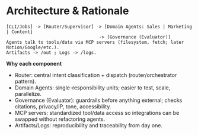 # Architecture & Rationale

```
[CLI/Jobs] -> [Router/Supervisor] -> [Domain Agents: Sales | Marketing | Content]
                                   -> [Governance (Evaluator)]
Agents talk to tools/data via MCP servers (filesystem, fetch; later Notion/Google/etc.).
Artifacts -> /out ; Logs -> /logs.
```

**Why each component**
- Router: central intent classification + dispatch (router/orchestrator pattern).
- Domain Agents: single-responsibility units; easier to test, scale, parallelize.
- Governance (Evaluator): guardrails before anything external; checks citations, privacy/IP, tone, accessibility.
- MCP servers: standardized tool/data access so integrations can be swapped without refactoring agents.
- Artifacts/Logs: reproducibility and traceability from day one.
